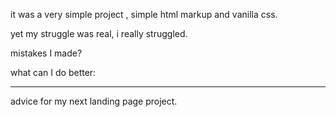 it was a very simple project , simple html markup and vanilla css.

yet  my struggle was real, i really struggled.


mistakes I made?



what can I do better:





-----
advice for my next landing page project. 